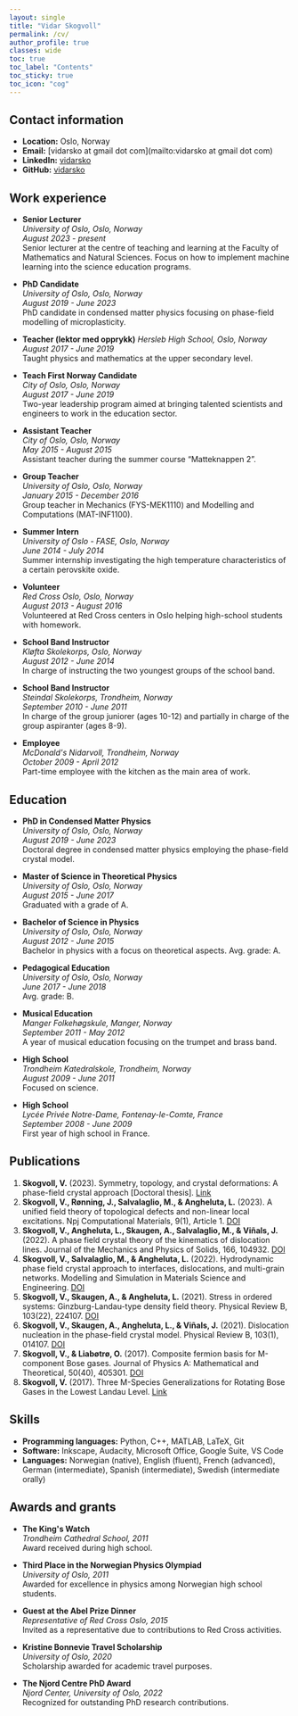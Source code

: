 ```yaml
---
layout: single
title: "Vidar Skogvoll"
permalink: /cv/
author_profile: true
classes: wide
toc: true
toc_label: "Contents"
toc_sticky: true
toc_icon: "cog"
---
```


## Contact information

- **Location:** Oslo, Norway
- **Email:** [vidarsko at gmail dot com](mailto:vidarsko at gmail dot com)
- **LinkedIn:** [vidarsko](https://www.linkedin.com/in/vidarsko/)
- **GitHub:** [vidarsko](https://github.com/vidarsko)

## Work experience

- **Senior Lecturer**  
  *University of Oslo, Oslo, Norway*  
  *August 2023 - present*  
  Senior lecturer at the centre of teaching and learning at the Faculty of Mathematics and Natural Sciences. 
  Focus on how to implement machine learning into the science education programs.

- **PhD Candidate**  
  *University of Oslo, Oslo, Norway*  
  *August 2019 - June 2023*  
  PhD candidate in condensed matter physics focusing on phase-field modelling of microplasticity.


- **Teacher (lektor med opprykk)**
  *Hersleb High School, Oslo, Norway*
  *August 2017 - June 2019*  
  Taught physics and mathematics at the upper secondary level.

- **Teach First Norway Candidate**  
  *City of Oslo, Oslo, Norway*  
  *August 2017 - June 2019*  
  Two-year leadership program aimed at bringing talented scientists and engineers to work in the education sector.

- **Assistant Teacher**  
  *City of Oslo, Oslo, Norway*  
  *May 2015 - August 2015*  
  Assistant teacher during the summer course “Matteknappen 2”.

- **Group Teacher**  
  *University of Oslo, Oslo, Norway*  
  *January 2015 - December 2016*  
  Group teacher in Mechanics (FYS-MEK1110) and Modelling and Computations (MAT-INF1100).

- **Summer Intern**  
  *University of Oslo - FASE, Oslo, Norway*  
  *June 2014 - July 2014*  
  Summer internship investigating the high temperature characteristics of a certain perovskite oxide.

- **Volunteer**  
  *Red Cross Oslo, Oslo, Norway*  
  *August 2013 - August 2016*  
  Volunteered at Red Cross centers in Oslo helping high-school students with homework.

- **School Band Instructor**  
  *Kløfta Skolekorps, Oslo, Norway*  
  *August 2012 - June 2014*  
  In charge of instructing the two youngest groups of the school band.

- **School Band Instructor**  
  *Steindal Skolekorps, Trondheim, Norway*  
  *September 2010 - June 2011*  
  In charge of the group juniorer (ages 10-12) and partially in charge of the group aspiranter (ages 8-9).

- **Employee**  
  *McDonald's Nidarvoll, Trondheim, Norway*  
  *October 2009 - April 2012*  
  Part-time employee with the kitchen as the main area of work.

## Education

- **PhD in Condensed Matter Physics**  
  *University of Oslo, Oslo, Norway*  
  *August 2019 - June 2023*  
  Doctoral degree in condensed matter physics employing the phase-field crystal model.

- **Master of Science in Theoretical Physics**  
  *University of Oslo, Oslo, Norway*  
  *August 2015 - June 2017*  
  Graduated with a grade of A.

- **Bachelor of Science in Physics**  
  *University of Oslo, Oslo, Norway*  
  *August 2012 - June 2015*  
  Bachelor in physics with a focus on theoretical aspects. Avg. grade: A.

- **Pedagogical Education**  
  *University of Oslo, Oslo, Norway*  
  *June 2017 - June 2018*  
  Avg. grade: B.

- **Musical Education**  
  *Manger Folkehøgskule, Manger, Norway*  
  *September 2011 - May 2012*  
  A year of musical education focusing on the trumpet and brass band.

- **High School**  
  *Trondheim Katedralskole, Trondheim, Norway*  
  *August 2009 - June 2011*  
  Focused on science.

- **High School**  
  *Lycée Privée Notre-Dame, Fontenay-le-Comte, France*  
  *September 2008 - June 2009*  
  First year of high school in France.


## Publications

1. **Skogvoll, V.** (2023). Symmetry, topology, and crystal deformations: A phase-field crystal approach [Doctoral thesis]. [Link](https://www.duo.uio.no/handle/10852/102731)
2. **Skogvoll, V., Rønning, J., Salvalaglio, M., & Angheluta, L.** (2023). A unified field theory of topological defects and non-linear local excitations. Npj Computational Materials, 9(1), Article 1. [DOI](https://doi.org/10.1038/s41524-023-01077-6)
3. **Skogvoll, V., Angheluta, L., Skaugen, A., Salvalaglio, M., & Viñals, J.** (2022). A phase field crystal theory of the kinematics of dislocation lines. Journal of the Mechanics and Physics of Solids, 166, 104932. [DOI](https://doi.org/10.1016/j.jmps.2022.104932)
4. **Skogvoll, V., Salvalaglio, M., & Angheluta, L.** (2022). Hydrodynamic phase field crystal approach to interfaces, dislocations, and multi-grain networks. Modelling and Simulation in Materials Science and Engineering. [DOI](https://doi.org/10.1088/1361-651X/ac9493)
5. **Skogvoll, V., Skaugen, A., & Angheluta, L.** (2021). Stress in ordered systems: Ginzburg-Landau-type density field theory. Physical Review B, 103(22), 224107. [DOI](https://doi.org/10.1103/PhysRevB.103.224107)
6. **Skogvoll, V., Skaugen, A., Angheluta, L., & Viñals, J.** (2021). Dislocation nucleation in the phase-field crystal model. Physical Review B, 103(1), 014107. [DOI](https://doi.org/10.1103/PhysRevB.103.014107)
7. **Skogvoll, V., & Liabøtrø, O.** (2017). Composite fermion basis for M-component Bose gases. Journal of Physics A: Mathematical and Theoretical, 50(40), 405301. [DOI](https://doi.org/10.1088/1751-8121/aa85f7)
8. **Skogvoll, V.** (2017). Three M-Species Generalizations for Rotating Bose Gases in the Lowest Landau Level. [Link](https://www.duo.uio.no/handle/10852/57548)



## Skills

- **Programming languages:** Python, C++, MATLAB, LaTeX, Git
- **Software:** Inkscape, Audacity, Microsoft Office, Google Suite, VS Code
- **Languages:** Norwegian (native), English (fluent), French (advanced), German (intermediate), Spanish (intermediate), Swedish (intermediate orally)


## Awards and grants

- **The King's Watch**  
  *Trondheim Cathedral School, 2011*  
  Award received during high school.

- **Third Place in the Norwegian Physics Olympiad**  
  *University of Oslo, 2011*  
  Awarded for excellence in physics among Norwegian high school students.

- **Guest at the Abel Prize Dinner**  
  *Representative of Red Cross Oslo, 2015*  
  Invited as a representative due to contributions to Red Cross activities.

- **Kristine Bonnevie Travel Scholarship**  
  *University of Oslo, 2020*  
  Scholarship awarded for academic travel purposes.

- **The Njord Centre PhD Award**  
  *Njord Center, University of Oslo, 2022*  
  Recognized for outstanding PhD research contributions.

